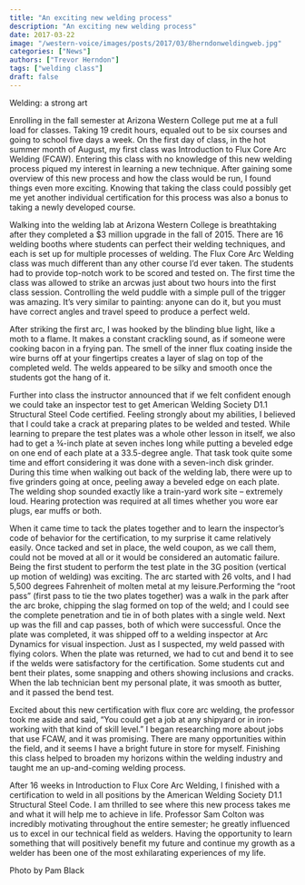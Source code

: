 ```yaml
---
title: "An exciting new welding process"
description: "An exciting new welding process"
date: 2017-03-22
image: "/western-voice/images/posts/2017/03/8herndonweldingweb.jpg"
categories: ["News"]
authors: ["Trevor Herndon"]
tags: ["welding class"]
draft: false
---
```

Welding: a strong art

Enrolling in the fall semester at Arizona Western College put me at a full load for classes. Taking 19 credit hours, equaled out to be six courses and going to school five days a week. On the first day of class, in the hot summer month of August, my first class was Introduction to Flux Core Arc Welding (FCAW). Entering this class with no knowledge of this new welding process piqued my interest in learning a new technique. After gaining some overview of this new process and how the class would be run, I found things even more exciting. Knowing that taking the class could possibly get me yet another individual certification for this process was also a bonus to taking a newly developed course.

Walking into the welding lab at Arizona Western College is breathtaking after they completed a $3 million upgrade in the fall of 2015. There are 16 welding booths where students can perfect their welding techniques, and each is set up for multiple processes of welding. The Flux Core Arc Welding class was much different than any other course I’d ever taken. The students had to provide top-notch work to be scored and tested on. The first time the class was allowed to strike an arcwas just about two hours into the first class session. Controlling the weld puddle with a simple pull of the trigger was amazing. It’s very similar to painting: anyone can do it, but you must have correct angles and travel speed to produce a perfect weld.

After striking the first arc, I was hooked by the blinding blue light, like a moth to a flame. It makes a constant crackling sound, as if someone were cooking bacon in a frying pan. The smell of the inner flux coating inside the wire burns off at your fingertips creates a layer of slag on top of the completed weld. The welds appeared to be silky and smooth once the students got the hang of it.

Further into class the instructor announced that if we felt confident enough we could take an inspector test to get American Welding Society D1.1 Structural Steel Code certified. Feeling strongly about my abilities, I believed that I could take a crack at preparing plates to be welded and tested. While learning to prepare the test plates was a whole other lesson in itself, we also had to get a ¾-inch plate at seven inches long while putting a beveled edge on one end of each plate at a 33.5-degree angle. That task took quite some time and effort considering it was done with a seven-inch disk grinder. During this time when walking out back of the welding lab, there were up to five grinders going at once, peeling away a beveled edge on each plate. The welding shop sounded exactly like a train-yard work site – extremely loud. Hearing protection was required at all times whether you wore ear plugs, ear muffs or both.

When it came time to tack the plates together and to learn the inspector’s code of behavior for the certification, to my surprise it came relatively easily. Once tacked and set in place, the weld coupon, as we call them, could not be moved at all or it would be considered an automatic failure. Being the first student to perform the test plate in the 3G position (vertical up motion of welding) was exciting. The arc started with 26 volts, and I had 5,500 degrees Fahrenheit of molten metal at my leisure.Performing the “root pass” (first pass to tie the two plates together) was a walk in the park after the arc broke, chipping the slag formed on top of the weld; and I could see the complete penetration and tie in of both plates with a single weld. Next up was the fill and cap passes, both of which were successful. Once the plate was completed, it was shipped off to a welding inspector at Arc Dynamics for visual inspection. Just as I suspected, my weld passed with flying colors. When the plate was returned, we had to cut and bend it to see if the welds were satisfactory for the certification. Some students cut and bent their plates, some snapping and others showing inclusions and cracks. When the lab technician bent my personal plate, it was smooth as butter, and it passed the bend test.

Excited about this new certification with flux core arc welding, the professor took me aside and said, “You could get a job at any shipyard or in iron-working with that kind of skill level.” I began researching more about jobs that use FCAW, and it was promising. There are many opportunities within the field, and it seems I have a bright future in store for myself. Finishing this class helped to broaden my horizons within the welding industry and taught me an up-and-coming welding process.

After 16 weeks in Introduction to Flux Core Arc Welding, I finished with a certification to weld in all positions by the American Welding Society D1.1 Structural Steel Code. I am thrilled to see where this new process takes me and what it will help me to achieve in life. Professor Sam Colton was incredibly motivating throughout the entire semester; he greatly influenced us to excel in our technical field as welders. Having the opportunity to learn something that will positively benefit my future and continue my growth as a welder has been one of the most exhilarating experiences of my life.

Photo by Pam Black
